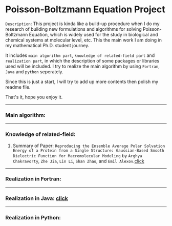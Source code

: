 # Poisson-Boltzmann Equation Project

`Description`: This project is kinda like a build-up procedure when I do my research of building new formulations and algorithms for solving Poisson-Boltzmann Equation, which is widely used for the study in biological and chemical systems at molecular level, etc. This the main work I am doing in my mathematical Ph.D. student journey.

It includes `main algorithm part`, `knowledge of related-field part` and `realization part`, in which the description of some packages or libraries used will be included. I try to realize the main algorithm by using `Fortran`, `Java` and `python` seperately. 

Since this is just a start, I will try to add up more contents then polish my readme file.

That's it, hope you enjoy it.


-----

### Main algorithm:

-----

### Knowledge of related-field:

  1. Summary of Paper: `Reproducing the Ensemble Average Polar Solvation Energy of a Protein from a Single Structure: Gaussian-Based Smooth Dielectric Function for Macromolecular Modeling` by `Arghya Chakravorty`, `Zhe Jia`, `Lin Li`, `Shan Zhao`, and `Emil Alexov`.[click](paper1.md)
  
  
  
  
-----

### Realization in Fortran:


-----

### Realization in Java: [click](Realization_in_Java.md)

-----

### Realization in Python:
